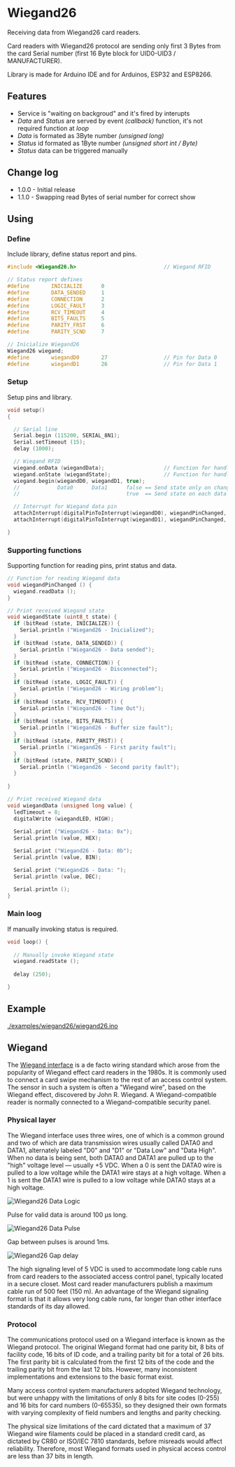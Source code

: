 # Wiegand26

Receiving data from Wiegand26 card readers.

Card readers with Wiegand26 protocol are sending only first 3 Bytes from the card Serial number (first 16 Byte block for UID0-UID3 / MANUFACTURER).

Library is made for Arduino IDE and for Arduinos, ESP32 and ESP8266.

## Features

* Service is "waiting on backgroud" and it's fired by interupts
* _Data_ and _Status_ are served by event _(callback)_ function, it's not required function at _loop_
* _Data_ is formated as 3Byte number _(unsigned long)_
* _Status_ id formated as 1Byte number _(unsigned short int / Byte)_
* _Status_ data can be triggered manually


## Change log

* 1.0.0 - Initial release
* 1.1.0 - Swapping read Bytes of serial number for correct show

## Using

### Define

Include library, define status report and pins.

``` cpp
#include <Wiegand26.h>                            // Wiegand RFID

// Status report defines
#define       INICIALIZE      0
#define       DATA_SENDED     1
#define       CONNECTION      2
#define       LOGIC_FAULT     3
#define       RCV_TIMEOUT     4
#define       BITS_FAULTS     5
#define       PARITY_FRST     6
#define       PARITY_SCND     7

// Inicialize Wiegand26
Wiegand26 wiegand;
#define       wiegandD0       27                  // Pin for Data 0
#define       wiegandD1       26                  // Pin for Data 1
```

### Setup

Setup pins and library.

``` cpp
void setup()
{

  // Serial line
  Serial.begin (115200, SERIAL_8N1);
  Serial.setTimeout (15);
  delay (1000);

  // Wiegand RFID
  wiegand.onData (wiegandData);                   // Function for handle with data
  wiegand.onState (wiegandState);                 // Function for handle with status
  wiegand.begin(wiegandD0, wiegandD1, true);
  //            Data0      Data1      false == Send state only on change
  //                                  true  == Send state on each data reading

  // Interrupt for Wiegand data pin
  attachInterrupt(digitalPinToInterrupt(wiegandD0), wiegandPinChanged, FALLING);
  attachInterrupt(digitalPinToInterrupt(wiegandD1), wiegandPinChanged, FALLING);

}
```

### Supporting functions

Supporting function for reading pins, print status and data.

``` cpp
// Function for reading Wiegand data
void wiegandPinChanged () {
  wiegand.readData ();
}

// Print received Wiegand state
void wiegandState (uint8_t state) {
  if (bitRead (state, INICIALIZE)) {
    Serial.println ("Wiegand26 - Inicialized");
  }
  if (bitRead (state, DATA_SENDED)) {
    Serial.println ("Wiegand26 - Data sended");
  }
  if (bitRead (state, CONNECTION)) {
    Serial.println ("Wiegand26 - Disconnected");
  }
  if (bitRead (state, LOGIC_FAULT)) {
    Serial.println ("Wiegand26 - Wiring problem");
  }
  if (bitRead (state, RCV_TIMEOUT)) {
    Serial.println ("Wiegand26 - Time Out");
  }
  if (bitRead (state, BITS_FAULTS)) {
    Serial.println ("Wiegand26 - Buffer size fault");
  }
  if (bitRead (state, PARITY_FRST)) {
    Serial.println ("Wiegand26 - First parity fault");
  }
  if (bitRead (state, PARITY_SCND)) {
    Serial.println ("Wiegand26 - Second parity fault");
  }
  
}

// Print received Wiegand data
void wiegandData (unsigned long value) {
  ledTimeout = 8;
  digitalWrite (wiegandLED, HIGH);
  
  Serial.print ("Wiegand26 - Data: 0x");
  Serial.println (value, HEX);

  Serial.print ("Wiegand26 - Data: 0b");
  Serial.println (value, BIN);

  Serial.print ("Wiegand26 - Data: ");
  Serial.println (value, DEC);

  Serial.println ();
}
```

### Main loog

If manually invoking status is required.

``` cpp
void loop() {
  
  // Manually invoke Wiegand state
  wiegand.readState ();
  
  delay (250);

}
```

## Example

[./examples/wiegand26/wiegand26.ino][1]


## Wiegand 

The [Wiegand interface][2] is a de facto wiring standard which arose from the popularity of Wiegand effect card readers in the 1980s. It is commonly used to connect a card swipe mechanism to the rest of an access control system. The sensor in such a system is often a "Wiegand wire", based on the Wiegand effect, discovered by John R. Wiegand. A Wiegand-compatible reader is normally connected to a Wiegand-compatible security panel.

### Physical layer

The Wiegand interface uses three wires, one of which is a common ground and two of which are data transmission wires usually called DATA0 and DATA1, alternately labeled "D0" and "D1" or "Data Low" and "Data High". When no data is being sent, both DATA0 and DATA1 are pulled up to the "high" voltage level — usually +5 VDC. When a 0 is sent the DATA0 wire is pulled to a low voltage while the DATA1 wire stays at a high voltage. When a 1 is sent the DATA1 wire is pulled to a low voltage while DATA0 stays at a high voltage.

![Wiegand26 Data Logic](doc/Wiegan26_01.png)

Pulse for valid data is around 100 µs long.

![Wiegand26 Data Pulse](doc/Wiegan26_02.png)

Gap between pulses is around 1ms.

![Wiegand26 Gap delay](doc/Wiegan26_03.png)

The high signaling level of 5 VDC is used to accommodate long cable runs from card readers to the associated access control panel, typically located in a secure closet. Most card reader manufacturers publish a maximum cable run of 500 feet (150 m). An advantage of the Wiegand signaling format is that it allows very long cable runs, far longer than other interface standards of its day allowed.

### Protocol

The communications protocol used on a Wiegand interface is known as the Wiegand protocol. The original Wiegand format had one parity bit, 8 bits of facility code, 16 bits of ID code, and a trailing parity bit for a total of 26 bits. The first parity bit is calculated from the first 12 bits of the code and the trailing parity bit from the last 12 bits. However, many inconsistent implementations and extensions to the basic format exist.

Many access control system manufacturers adopted Wiegand technology, but were unhappy with the limitations of only 8 bits for site codes (0-255) and 16 bits for card numbers (0-65535), so they designed their own formats with varying complexity of field numbers and lengths and parity checking.

The physical size limitations of the card dictated that a maximum of 37 Wiegand wire filaments could be placed in a standard credit card, as dictated by CR80 or ISO/IEC 7810 standards, before misreads would affect reliability. Therefore, most Wiegand formats used in physical access control are less than 37 bits in length.


[1]: https://github.com/jvondrus/Wiegand26/blob/master/examples/wiegand26/wiegand26.ino
[2]: https://en.wikipedia.org/wiki/Wiegand_interface
